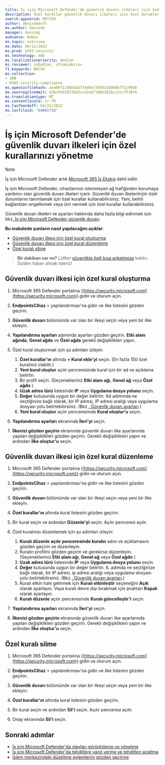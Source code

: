 ```yaml
---
title: İş için Microsoft Defender'de güvenlik duvarı ilkeleri için özel kuralları yönetme
description: Özel kurallar güvenlik duvarı ilkeleri için özel durumlar sağlar. İş için Microsoft Defender'de belirli bağlantıları engellemek veya izin vermek için özel kurallar kullanabilirsiniz
search.appverid: MET150
author: denisebmsft
ms.author: deniseb
manager: dansimp
audience: Admin
ms.topic: overview
ms.date: 04/12/2022
ms.prod: m365-security
ms.technology: mdb
ms.localizationpriority: medium
ms.reviewer: inbadian, shlomiakirav
f1.keywords: NOCSH
ms.collection:
- SMB
- M365-security-compliance
ms.openlocfilehash: ae409f1196b01b774d9e73d45d16868bff1c904b
ms.sourcegitcommit: e3bc6563037bd2cce2abf108b3d1bcc2ccf538f6
ms.translationtype: MT
ms.contentlocale: tr-TR
ms.lasthandoff: 04/15/2022
ms.locfileid: "64861718"
---
```

# <a name="manage-your-custom-rules-for-firewall-policies-in-microsoft-defender-for-business"></a>İş için Microsoft Defender'de güvenlik duvarı ilkeleri için özel kurallarınızı yönetme

> [!NOTE]
> İş için Microsoft Defender artık [Microsoft 365 İş Ekstra](../../business-premium/index.md) dahil edilir. 


İş için Microsoft Defender, cihazlarınızı istenmeyen ağ trafiğinden korumaya yardımcı olan güvenlik duvarı ilkeleri içerir. Güvenlik duvarı ilkelerinizin özel durumlarını tanımlamak için özel kurallar kullanabilirsiniz. Yani, belirli bağlantıları engellemek veya izin vermek için özel kurallar kullanabilirsiniz.

Güvenlik duvarı ilkeleri ve ayarları hakkında daha fazla bilgi edinmek için bkz[. İş için Microsoft Defender güvenlik duvarı](mdb-firewall.md).

**Bu makalede şunların nasıl yapılacağını açıklar**:

- [Güvenlik duvarı ilkesi için özel kural oluşturma](#create-a-custom-rule-for-a-firewall-policy)
- [Güvenlik duvarı ilkesi için özel kural düzenleme](#edit-a-custom-rule-for-a-firewall-policy)
- [Özel kuralı silme](#delete-a-custom-rule)

>
> **Bir dakikan var mı?**
> Lütfen <a href="https://microsoft.qualtrics.com/jfe/form/SV_0JPjTPHGEWTQr4y" target="_blank">güvenlikle ilgili kısa anketimize</a> katılın. Sizden haber almak isteriz!
>

## <a name="create-a-custom-rule-for-a-firewall-policy"></a>Güvenlik duvarı ilkesi için özel kural oluşturma

1. Microsoft 365 Defender portalına ([https://security.microsoft.com](https://security.microsoft.com)) gidin ve oturum açın.

2. **EndpointsCihaz** >  yapılandırması'na gidin ve ilke listesini gözden geçirin.

3. **Güvenlik duvarı** bölümünde var olan bir ilkeyi seçin veya yeni bir ilke ekleyin.

4. **Yapılandırma ayarları** adımında ayarları gözden geçirin. **Etki alanı ağında**, **Genel ağda** ve **Özel ağda** gerekli değişiklikleri yapın.

5. Özel kural oluşturmak için şu adımları izleyin: 

   1. **Özel kurallar'ın** altında **+ Kural ekle'yi** seçin. (En fazla 150 özel kuralınız olabilir.)
   2. **Yeni kural oluştur** açılır penceresinde kural için bir ad ve açıklama belirtin.
   3. Bir profil seçin. (Seçenekleriniz **Etki alanı ağı**, **Genel ağ** veya **Özel ağdır**.)
   4. **Uzak adres türü** listesinde **IP** veya **Uygulama dosya yolunu** seçin.
   5. **Değer** kutusunda uygun bir değer belirtin. 6d adımında ne seçtiğinize bağlı olarak, bir IP adresi, IP adresi aralığı veya uygulama dosyası yolu belirtebilirsiniz. (Bkz [. Güvenlik duvarı ayarları](mdb-firewall.md).)
   6. **Yeni kural oluştur** açılır penceresinde **Kural oluştur'u** seçin. 

6. **Yapılandırma ayarları** ekranında **İleri'yi** seçin.

7. **İlkenizi gözden geçirin** ekranında güvenlik duvarı ilke ayarlarında yapılan değişiklikleri gözden geçirin. Gerekli değişiklikleri yapın ve ardından **İlke oluştur'u** seçin.

## <a name="edit-a-custom-rule-for-a-firewall-policy"></a>Güvenlik duvarı ilkesi için özel kural düzenleme

1. Microsoft 365 Defender portalına ([https://security.microsoft.com](https://security.microsoft.com)) gidin ve oturum açın.

2. **EndpointsCihaz** >  yapılandırması'na gidin ve ilke listesini gözden geçirin.

3. **Güvenlik duvarı** bölümünde var olan bir ilkeyi seçin veya yeni bir ilke ekleyin.

4. **Özel kurallar'ın** altında kural listesini gözden geçirin.

5. Bir kural seçin ve ardından **Düzenle'yi** seçin. Açılır penceresi açılır.

6. Özel kuralınızı düzenlemek için şu adımları izleyin:

   1. **Kuralı düzenle açılır penceresinde kuralın** adını ve açıklamasını gözden geçirin ve düzenleyin.
   2. Kuralın profilini gözden geçirin ve gerekirse düzenleyin. (Seçenekleriniz **Etki alanı ağı**, **Genel ağ** veya **Özel ağdır**.)
   3. **Uzak adres türü** listesinde **IP** veya **Uygulama dosya yolunu** seçin.
   4. **Değer** kutusunda uygun bir değer belirtin. 6. adımda ne seçtiğinize bağlı olarak, bir IP adresi, ip adresi aralığı veya uygulama dosyası yolu belirtebilirsiniz. (Bkz [. Güvenlik duvarı ayarları](mdb-firewall.md).)
   5. Kuralı etkin hale getirmek için **Kuralı etkinleştir** seçeneğini **Açık** olarak ayarlayın. Veya kuralı devre dışı bırakmak için anahtarı **Kapalı** olarak ayarlayın.
   6. **Kuralı düzenle** açılır penceresinde **Kuralı güncelleştir'i** seçin. 

7. **Yapılandırma ayarları** ekranında **İleri'yi** seçin.

8. **İlkenizi gözden geçirin** ekranında güvenlik duvarı ilke ayarlarında yapılan değişiklikleri gözden geçirin. Gerekli değişiklikleri yapın ve ardından **İlke oluştur'u** seçin.

## <a name="delete-a-custom-rule"></a>Özel kuralı silme

1. Microsoft 365 Defender portalına ([https://security.microsoft.com](https://security.microsoft.com)) gidin ve oturum açın.

2. **EndpointsCihaz** >  yapılandırması'na gidin ve ilke listesini gözden geçirin.

3. **Güvenlik duvarı** bölümünde var olan bir ilkeyi seçin veya yeni bir ilke ekleyin.

4. **Özel kurallar'ın** altında kural listesini gözden geçirin.

5. Bir kural seçin ve ardından **Sil'i** seçin. Açılır penceresi açılır.

6. Onay ekranında **Sil'i** seçin. 

## <a name="next-steps"></a>Sonraki adımlar

- [İş için Microsoft Defender'da olayları görüntüleme ve yönetme](mdb-view-manage-incidents.md)
- [İş için Microsoft Defender'da tehditlere yanıt verme ve tehditleri azaltma](mdb-respond-mitigate-threats.md)
- [İşlem merkezindeki düzeltme eylemlerini gözden geçirme](mdb-review-remediation-actions.md)